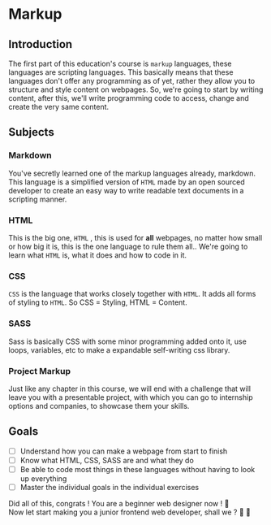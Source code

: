 # Markup

## Introduction
The first part of this education's course is `markup` languages, these languages are scripting languages.
This basically means that these languages don't offer any programming as of yet, rather they allow you to structure and style content on webpages.
So, we're going to start by writing content, after this, we'll write programming code to access, change and create the very same content.

## Subjects

### Markdown
You've secretly learned one of the markup languages already, markdown.
This language is a simplified version of `HTML` made by an open sourced developer to create an easy way to write readable
text documents in a scripting manner.

### HTML
This is the big one, `HTML` , this is used for **all** webpages, no matter how small or how big it is, this is the one language to rule them all..
We're going to learn what `HTML` is, what it does and how to code in it. 

### CSS 
`CSS` is the language that works closely together with `HTML`. It adds all forms of styling to `HTML`. 
So CSS = Styling, HTML = Content. 


### SASS
Sass is basically CSS with some minor programming added onto it, use loops, variables, etc to make a expandable self-writing css library.

### Project **Markup**
Just like any chapter in this course, we will end with a challenge that will leave you with a presentable project, with which you can go to 
internship options and companies, to showcase them your skills.


## Goals
- [ ] Understand how you can make a webpage from start to finish
- [ ] Know what HTML, CSS, SASS are and what they do
- [ ] Be able to code most things in these languages without having to look up everything
- [ ] Master the individual goals in the individual exercises

Did all of this, congrats ! You are a beginner web designer now ! :unicorn: <br/>
Now let start making you a junior frontend web developer, shall we ? :fist_right: :fist_left:  